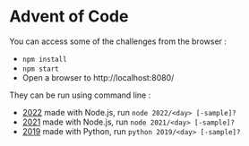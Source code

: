 # Advent of Code

You can access some of the challenges from the browser :
* `npm install`
* `npm start`
* Open a browser to http://localhost:8080/

They can be run using command line :
* [2022](https://adventofcode.com/2022) made with Node.js, run `node 2022/<day> [-sample]?`
* [2021](https://adventofcode.com/2021) made with Node.js, run `node 2021/<day> [-sample]?`
* [2019](https://adventofcode.com/2019) made with Python, run `python 2019/<day> [-sample]?`
